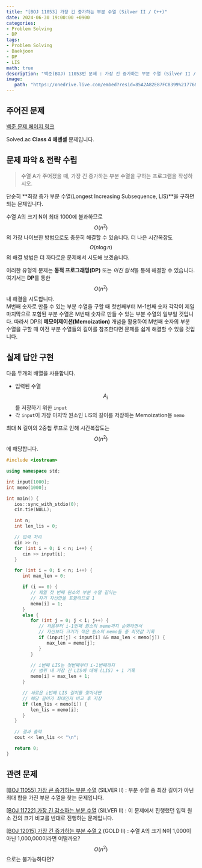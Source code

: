 ```yaml
---
title: "[BOJ 11053] 가장 긴 증가하는 부분 수열 (Silver II / C++)"
date: 2024-06-30 19:00:00 +0900
categories:
- Problem Solving
- DP
tags:
- Problem Solving
- Baekjoon
- DP
- LIS
math: true
description: "백준(BOJ) 11053번 문제 : 가장 긴 증가하는 부분 수열 (Silver II / C++)"
image:
   path: "https://onedrive.live.com/embed?resid=85A2A82E87FC8399%21776&authkey=%21AFTgjqjydCJbhh0&width=1200&height=630"
---
```


## 주어진 문제

[백준 문제 페이지 링크](https://www.acmicpc.net/problem/11053)  

Solved.ac **Class 4 에센셜** 문제입니다.

## 문제 파악 & 전략 수립
> 수열 A가 주어졌을 때, 가장 긴 증가하는 부분 수열을 구하는 프로그램을 작성하시오.  

단순히 **최장 증가 부분 수열(Longest Increasing Subsequence, LIS)**을 구하면 되는 문제입니다.  

수열 A의 크기 N이 최대 1000에 불과하므로 $$O(n^2)$$의 가장 나이브한 방법으로도 충분히 해결할 수 있습니다.  더 나은 시간복잡도 $$O(n\log{n})$$의 해결 방법은 더 까다로운 문제에서 시도해 보겠습니다.  

이러한 유형의 문제는 **동적 프로그래밍(DP)** 또는 *이진 탐색*을 통해 해결할 수 있습니다. 여기서는 **DP**를 통한 $$O(n^2)$$ 내 해결을 시도합니다.  
M번째 숫자로 만들 수 있는 부분 수열을 구할 때 첫번째부터 M-1번째 숫자 각각이 제일 마지막으로 포함된 부분 수열은 M번째 숫자로 만들 수 있는 부분 수열의 일부일 것입니다. 따라서 DP의 **메모이제이션(Memoization)** 개념을 활용하여 M번째 숫자의 부분 수열을 구할 때 이전 부분 수열들의 길이를 참조한다면 문제를 쉽게 해결할 수 있을 것입니다.  

## 실제 답안 구현

다음 두개의 배열을 사용합니다.  

+ 입력된 수열 $$A_i$$를 저장하기 위한 `input`
+ 각 `input`이 가장 마지막 원소인 LIS의 길이를 저장하는 Memoization용 `memo`  

최대 N 길이의 2중첩 루프로 인해 시간복잡도는 $$O(n^2)$$에 해당합니다.  

```c++
#include <iostream>

using namespace std;

int input[1000];
int memo[1000];

int main() {
   ios::sync_with_stdio(0);
   cin.tie(NULL);

   int n;
   int len_lis = 0;

   // 입력 처리
   cin >> n;
   for (int i = 0; i < n; i++) {
      cin >> input[i];
   }

   for (int i = 0; i < n; i++) {
      int max_len = 0;

      if (i == 0) {
         // 제일 첫 번째 원소의 부분 수열 길이는
         // 자기 자신만을 포함하므로 1
         memo[i] = 1;
      }
      else {
         for (int j = 0; j < i; j++) {
            // 처음부터 i-1번째 원소의 memo까지 순회하면서
            // 자신보다 크기가 작은 원소의 memo들 중 최댓값 기록
            if (input[j] < input[i] && max_len < memo[j]) {
               max_len = memo[j];
            }
         }

         // i번째 LIS는 첫번째부터 i-1번째까지 
         // 범위 내 가장 긴 LIS에 대해 (LIS) + 1 기록
         memo[i] = max_len + 1;
      }

      // 새로운 i번째 LIS 길이를 찾아내면
      // 해당 길이가 최대인지 비교 후 저장
      if (len_lis < memo[i]) {
         len_lis = memo[i];
      }
   }

   // 결과 출력
   cout << len_lis << "\n";

   return 0;
}
```

## 관련 문제

[\[BOJ 11055\] 가장 큰 증가하는 부분 수열](https://www.acmicpc.net/problem/11055) (SILVER II)
: 부분 수열 중 최장 길이가 아닌 최대 합을 가진 부분 수열을 찾는 문제입니다.

[\[BOJ 11722\] 가장 긴 감소하는 부분 수열](https://www.acmicpc.net/problem/11722) (SILVER II)
: 이 문제에서 진행했던 입력 원소 간의 크기 비교를 반대로 진행하는 문제입니다.

[\[BOJ 12015\] 가장 긴 증가하는 부분 수열 2](https://www.acmicpc.net/problem/12015) (GOLD II)
: 수열 A의 크기 N이 1,000이 아닌 1,000,000이라면 어떨까요? $$O(n^2)$$으로는 불가능하다면?
